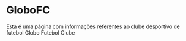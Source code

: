 # GloboFC
Esta é uma página com informações referentes ao clube desportivo de futebol Globo Futebol Clube
